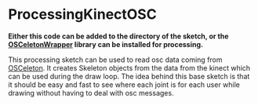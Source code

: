 ProcessingKinectOSC
===================

**Either this code can be added to the directory of the sketch, or the
[OSCeletonWrapper](http://skyra.github.io/blog/OSCeletonWrapper/) library
can be installed for processing.**

This processing sketch can be used to read osc data coming from [OSCeleton](https://github.com/Sensebloom/OSCeleton).
It creates Skeleton objects from the data from the kinect which can be used during the draw loop.
The idea behind this base sketch is that it should be easy and fast to see where each joint is for
each user while drawing without having to deal with osc messages.

